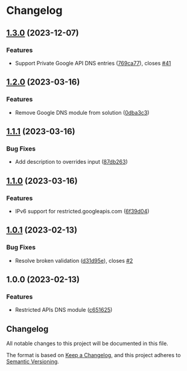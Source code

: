 # Changelog

## [1.3.0](https://github.com/memes/terraform-google-restricted-apis-dns/compare/v1.2.0...v1.3.0) (2023-12-07)


### Features

* Support Private Google API DNS entries ([769ca77](https://github.com/memes/terraform-google-restricted-apis-dns/commit/769ca77701f8701c139d0c8e4e2b97afddfd3d73)), closes [#41](https://github.com/memes/terraform-google-restricted-apis-dns/issues/41)

## [1.2.0](https://github.com/memes/terraform-google-restricted-apis-dns/compare/v1.1.1...v1.2.0) (2023-03-16)


### Features

* Remove Google DNS module from solution ([0dba3c3](https://github.com/memes/terraform-google-restricted-apis-dns/commit/0dba3c30667b5d9a4d2c85188ec71effc32e7f9a))

## [1.1.1](https://github.com/memes/terraform-google-restricted-apis-dns/compare/v1.1.0...v1.1.1) (2023-03-16)


### Bug Fixes

* Add description to overrides input ([87db263](https://github.com/memes/terraform-google-restricted-apis-dns/commit/87db263d643fa90387b19bb082309c93b7d998b6))

## [1.1.0](https://github.com/memes/terraform-google-restricted-apis-dns/compare/v1.0.1...v1.1.0) (2023-03-16)


### Features

* IPv6 support for restricted.googleapis.com ([6f39d04](https://github.com/memes/terraform-google-restricted-apis-dns/commit/6f39d0472823ddbdc3f252d94bb0ca5424dd1e79))

## [1.0.1](https://github.com/memes/terraform-google-restricted-apis-dns/compare/v1.0.0...v1.0.1) (2023-02-13)


### Bug Fixes

* Resolve broken validation ([d31d95e](https://github.com/memes/terraform-google-restricted-apis-dns/commit/d31d95e7415ee1b9279f207915038f4e7a9e45f0)), closes [#2](https://github.com/memes/terraform-google-restricted-apis-dns/issues/2)

## 1.0.0 (2023-02-13)


### Features

* Restricted APIs DNS module ([c651625](https://github.com/memes/terraform-google-restricted-apis-dns/commit/c651625c80d3c350ce6b4442256f1fd73dcb6690))

## Changelog

<!-- markdownlint-disable MD024 -->

All notable changes to this project will be documented in this file.

The format is based on [Keep a Changelog](https://keepachangelog.com/en/1.0.0/),
and this project adheres to [Semantic Versioning](https://semver.org/spec/v2.0.0.html).
